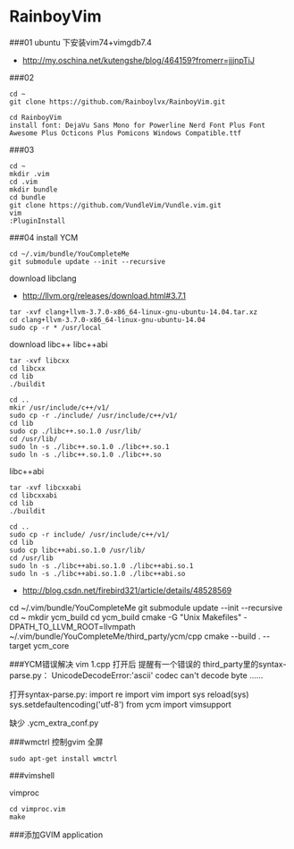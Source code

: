 # RainboyVim

###01 ubuntu 下安装vim74+vimgdb7.4

 - http://my.oschina.net/kutengshe/blog/464159?fromerr=jjjnpTiJ

###02 

```
cd ~
git clone https://github.com/Rainboylvx/RainboyVim.git

cd RainboyVim
install font: DejaVu Sans Mono for Powerline Nerd Font Plus Font Awesome Plus Octicons Plus Pomicons Windows Compatible.ttf
```

###03
```
cd ~
mkdir .vim
cd .vim
mkdir bundle
cd bundle
git clone https://github.com/VundleVim/Vundle.vim.git
vim
:PluginInstall
```

###04 install YCM

```
cd ~/.vim/bundle/YouCompleteMe
git submodule update --init --recursive

```

download libclang

 - http://llvm.org/releases/download.html#3.7.1

```
tar -xvf clang+llvm-3.7.0-x86_64-linux-gnu-ubuntu-14.04.tar.xz
cd clang+llvm-3.7.0-x86_64-linux-gnu-ubuntu-14.04
sudo cp -r * /usr/local
```

download libc++ libc++abi

```
tar -xvf libcxx
cd libcxx
cd lib
./buildit

cd ..
mkir /usr/include/c++/v1/
sudo cp -r ./include/ /usr/include/c++/v1/
cd lib
sudo cp ./libc++.so.1.0 /usr/lib/
cd /usr/lib/
sudo ln -s ./libc++.so.1.0 ./libc++.so.1
sudo ln -s ./libc++.so.1.0 ./libc++.so
```

libc++abi

```
tar -xvf libcxxabi
cd libcxxabi
cd lib
./buildit

cd ..
sudo cp -r include/ /usr/include/c++/v1/
cd lib
sudo cp libc++abi.so.1.0 /usr/lib/
cd /usr/lib
sudo ln -s ./libc++abi.so.1.0 ./libc++abi.so.1
sudo ln -s ./libc++abi.so.1.0 ./libc++abi.so

```

 - http://blog.csdn.net/firebird321/article/details/48528569

cd ~/.vim/bundle/YouCompleteMe
git submodule update --init --recursive
cd ~
mkdir ycm_build
cd ycm_build
cmake -G "Unix Makefiles" -DPATH_TO_LLVM_ROOT=llvmpath ~/.vim/bundle/YouCompleteMe/third_party/ycm/cpp
cmake --build . --target ycm_core


###YCM错误解决
vim 1.cpp 打开后 提醒有一个错误的 third_party里的syntax-parse.py：
UnicodeDecodeError:'ascii' codec can't decode byte ......

打开syntax-parse.py:
import re
import vim
import sys
reload(sys)
sys.setdefaultencoding('utf-8')
from ycm import vimsupport



缺少 .ycm_extra_conf.py


###wmctrl 控制gvim 全屏

```
sudo apt-get install wmctrl
```


###vimshell

vimproc
```
cd vimproc.vim
make
```

###添加GVIM application
